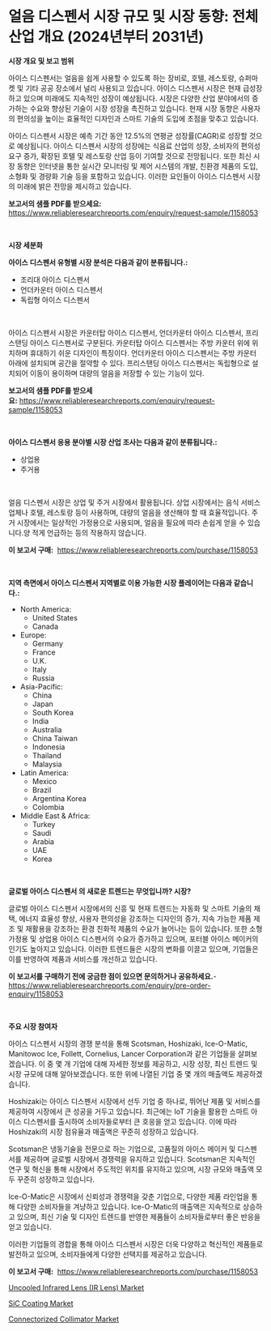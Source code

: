 <p><h1>얼음 디스펜서 시장 규모 및 시장 동향: 전체 산업 개요 (2024년부터 2031년)</h1></p><p><strong>시장 개요 및 보고 범위</strong></p>
<p><p>아이스 디스펜서는 얼음을 쉽게 사용할 수 있도록 하는 장비로, 호텔, 레스토랑, 슈퍼마켓 및 기타 공공 장소에서 널리 사용되고 있습니다. 아이스 디스펜서 시장은 현재 급성장하고 있으며 미래에도 지속적인 성장이 예상됩니다. 시장은 다양한 산업 분야에서의 증가하는 수요와 향상된 기술이 시장 성장을 촉진하고 있습니다. 현재 시장 동향은 사용자의 편의성을 높이는 효율적인 디자인과 스마트 기술의 도입에 초점을 맞추고 있습니다.</p><p>아이스 디스펜서 시장은 예측 기간 동안 12.5%의 연평균 성장률(CAGR)로 성장할 것으로 예상됩니다. 아이스 디스펜서 시장의 성장에는 식음료 산업의 성장, 소비자의 편의성 요구 증가, 확장된 호텔 및 레스토랑 산업 등이 기여할 것으로 전망됩니다. 또한 최신 시장 동향은 인터넷을 통한 실시간 모니터링 및 제어 시스템의 개발, 친환경 제품의 도입, 소형화 및 경량화 기술 등을 포함하고 있습니다. 이러한 요인들이 아이스 디스펜서 시장의 미래에 밝은 전망을 제시하고 있습니다.</p></p>
<p><strong>보고서의 샘플 PDF를 받으세요:</strong> <a href="https://www.reliableresearchreports.com/enquiry/request-sample/1158053">https://www.reliableresearchreports.com/enquiry/request-sample/1158053</a></p>
<p>&nbsp;</p>
<p><strong>시장 세분화</strong></p>
<p><strong>아이스 디스펜서 유형별 시장 분석은 다음과 같이 분류됩니다.:</strong></p>
<p><ul><li>조리대 아이스 디스펜서</li><li>언더카운터 아이스 디스펜서</li><li>독립형 아이스 디스펜서</li></ul></p>
<p>&nbsp;</p>
<p><p>아이스 디스펜서 시장은 카운터탑 아이스 디스펜서, 언더카운터 아이스 디스펜서, 프리스탠딩 아이스 디스펜서로 구분된다. 카운터탑 아이스 디스펜서는 주방 카운터 위에 위치하며 휴대하기 쉬운 디자인이 특징이다. 언더카운터 아이스 디스펜서는 주방 카운터 아래에 설치되며 공간을 절약할 수 있다. 프리스탠딩 아이스 디스펜서는 독립형으로 설치되어 이동이 용이하며 대량의 얼음을 저장할 수 있는 기능이 있다.</p></p>
<p><strong>보고서의 샘플 PDF를 받으세요:</strong>&nbsp;<a href="https://www.reliableresearchreports.com/enquiry/request-sample/1158053">https://www.reliableresearchreports.com/enquiry/request-sample/1158053</a></p>
<p>&nbsp;</p>
<p><strong> 아이스 디스펜서 응용 분야별 시장 산업 조사는 다음과 같이 분류됩니다.:</strong></p>
<p><ul><li>상업용</li><li>주거용</li></ul></p>
<p>&nbsp;</p>
<p><p>얼음 디스펜서 시장은 상업 및 주거 시장에서 활용됩니다. 상업 시장에서는 음식 서비스 업체나 호텔, 레스토랑 등이 사용하며, 대량의 얼음을 생산해야 할 때 효율적입니다. 주거 시장에서는 일상적인 가정용으로 사용되며, 얼음을 필요에 따라 손쉽게 얻을 수 있습니다.양 적게 언급하는 등의 작용하지 않습니다.</p></p>
<p><strong>이 보고서 구매:</strong>&nbsp; <a href="https://www.reliableresearchreports.com/purchase/1158053">https://www.reliableresearchreports.com/purchase/1158053</a></p>
<p>&nbsp;</p>
<p><strong>지역 측면에서 아이스 디스펜서 지역별로 이용 가능한 시장 플레이어는 다음과 같습니다.:</strong></p>
<p><ul>
    <li>
        North America:
        <ul>
            <li>United States</li>
            <li>Canada</li>
        </ul>
    </li>
    <li>
        Europe:
        <ul>
            <li>Germany</li>
            <li>France</li>
            <li>U.K.</li>
            <li>Italy</li>
            <li>Russia</li>
        </ul>
    </li>
    <li>
        Asia-Pacific:
        <ul>
            <li>China</li>
            <li>Japan</li>
            <li>South Korea</li>
            <li>India</li>
            <li>Australia</li>
            <li>China Taiwan</li>
            <li>Indonesia</li>
            <li>Thailand</li>
            <li>Malaysia</li>
        </ul>
    </li>
    <li>
        Latin America:
        <ul>
            <li>Mexico</li>
            <li>Brazil</li>
            <li>Argentina Korea</li>
            <li>Colombia</li>
        </ul>
    </li>
    <li>
        Middle East & Africa:
        <ul>
            <li>Turkey</li>
            <li>Saudi</li>
            <li>Arabia</li>
            <li>UAE</li>
            <li>Korea</li>
        </ul>
    </li>
    </ul></p>
<p>&nbsp;</p>
<p><strong>글로벌 아이스 디스펜서 의 새로운 트렌드는 무엇입니까? 시장?</strong></p>
<p><p>글로벌 아이스 디스펜서 시장에서의 신흥 및 현재 트렌드는 자동화 및 스마트 기술의 채택, 에너지 효율성 향상, 사용자 편의성을 강조하는 디자인의 증가, 지속 가능한 제품 제조 및 재활용을 강조하는 환경 친화적 제품의 수요가 늘어나는 등이 있습니다. 또한 소형 가정용 및 상업용 아이스 디스펜서의 수요가 증가하고 있으며, 포터블 아이스 메이커의 인기도 높아지고 있습니다. 이러한 트렌드들은 시장의 변화를 이끌고 있으며, 기업들은 이를 반영하여 제품과 서비스를 개선하고 있습니다.</p></p>
<p><strong>이 보고서를 구매하기 전에 궁금한 점이 있으면 문의하거나 공유하세요.</strong>- <a href="https://www.reliableresearchreports.com/enquiry/pre-order-enquiry/1158053">https://www.reliableresearchreports.com/enquiry/pre-order-enquiry/1158053</a></p>
<p>&nbsp;</p>
<p><strong>주요 시장 참여자</strong></p>
<p><p>아이스 디스펜서 시장의 경쟁 분석을 통해 Scotsman, Hoshizaki, Ice-O-Matic, Manitowoc Ice, Follett, Cornelius, Lancer Corporation과 같은 기업들을 살펴보겠습니다. 이 중 몇 개 기업에 대해 자세한 정보를 제공하고, 시장 성장, 최신 트렌드 및 시장 규모에 대해 알아보겠습니다. 또한 위에 나열된 기업 중 몇 개의 매출액도 제공하겠습니다.</p><p>Hoshizaki는 아이스 디스펜서 시장에서 선두 기업 중 하나로, 뛰어난 제품 및 서비스를 제공하여 시장에서 큰 성공을 거두고 있습니다. 최근에는 IoT 기술을 활용한 스마트 아이스 디스펜서를 출시하여 소비자들로부터 큰 호응을 얻고 있습니다. 이에 따라 Hoshizaki의 시장 점유율과 매출액은 꾸준히 성장하고 있습니다.</p><p>Scotsman은 냉동기술을 전문으로 하는 기업으로, 고품질의 아이스 메이커 및 디스펜서를 제공하며 글로벌 시장에서 경쟁력을 유지하고 있습니다. Scotsman은 지속적인 연구 및 혁신을 통해 시장에서 주도적인 위치를 유지하고 있으며, 시장 규모와 매출액 모두 꾸준히 성장하고 있습니다.</p><p>Ice-O-Matic은 시장에서 신뢰성과 경쟁력을 갖춘 기업으로, 다양한 제품 라인업을 통해 다양한 소비자들을 겨냥하고 있습니다. Ice-O-Matic의 매출액은 지속적으로 상승하고 있으며, 최신 기술 및 디자인 트렌드를 반영한 제품들이 소비자들로부터 좋은 반응을 얻고 있습니다.</p><p>이러한 기업들의 경합을 통해 아이스 디스펜서 시장은 더욱 다양하고 혁신적인 제품들로 발전하고 있으며, 소비자들에게 다양한 선택지를 제공하고 있습니다.</p></p>
<p><strong>이 보고서 구매:</strong>&nbsp;&nbsp;<a href="https://www.reliableresearchreports.com/purchase/1158053">https://www.reliableresearchreports.com/purchase/1158053</a></p>
<p><p><a href="https://view.publitas.com/reportprime-1/uncooled-infrared-lens-ir-lens-market-dynamics-2023-2030-also-about-its-market-trends-projections-and-opportunities/">Uncooled Infrared Lens (IR Lens) Market</a></p><p><a href="https://github.com/Glendatilghmankmgz0rbhwpy/Market-Research-Report-List-1/blob/main/sic-coating-market.md">SiC Coating Market</a></p><p><a href="https://view.publitas.com/reportprime-1/connectorized-collimator-market-size-and-examines-its-market-scope-with-a-primary-focus-on-growth-opportunities-and-forecasted-trends-spanning-from-2023-to-2030/">Connectorized Collimator Market</a></p></p>
